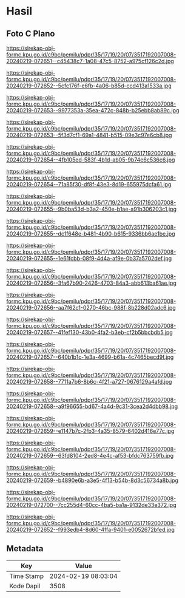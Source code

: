 # Hasil

## Foto C Plano

https://sirekap-obj-formc.kpu.go.id/c9bc/pemilu/pdpr/35/17/19/20/07/3517192007008-20240219-072651--c45438c7-1a08-47c5-8752-a975cf126c2d.jpg

https://sirekap-obj-formc.kpu.go.id/c9bc/pemilu/pdpr/35/17/19/20/07/3517192007008-20240219-072652--5cfc176f-e6fb-4a06-b85d-ccd413a1533a.jpg

https://sirekap-obj-formc.kpu.go.id/c9bc/pemilu/pdpr/35/17/19/20/07/3517192007008-20240219-072653--9977353a-35ea-472c-848b-b25ebb8ab89c.jpg

https://sirekap-obj-formc.kpu.go.id/c9bc/pemilu/pdpr/35/17/19/20/07/3517192007008-20240219-072653--5f3d7cf1-69a1-4841-b515-09e3c97e6cb8.jpg

https://sirekap-obj-formc.kpu.go.id/c9bc/pemilu/pdpr/35/17/19/20/07/3517192007008-20240219-072654--4fb105ed-583f-4b1d-ab05-9b74e6c536c6.jpg

https://sirekap-obj-formc.kpu.go.id/c9bc/pemilu/pdpr/35/17/19/20/07/3517192007008-20240219-072654--71a85f30-df8f-43e3-8d19-655975dcfa61.jpg

https://sirekap-obj-formc.kpu.go.id/c9bc/pemilu/pdpr/35/17/19/20/07/3517192007008-20240219-072655--9b0ba53d-b3a2-450e-b1ae-a91b306203c1.jpg

https://sirekap-obj-formc.kpu.go.id/c9bc/pemilu/pdpr/35/17/19/20/07/3517192007008-20240219-072655--dc1f648e-b481-4b90-b615-9336bb6ae1be.jpg

https://sirekap-obj-formc.kpu.go.id/c9bc/pemilu/pdpr/35/17/19/20/07/3517192007008-20240219-072655--1e61fcbb-08f9-4d4a-af9e-0b37a5702def.jpg

https://sirekap-obj-formc.kpu.go.id/c9bc/pemilu/pdpr/35/17/19/20/07/3517192007008-20240219-072656--3fa67b90-2426-4703-84a3-abb613ba61ae.jpg

https://sirekap-obj-formc.kpu.go.id/c9bc/pemilu/pdpr/35/17/19/20/07/3517192007008-20240219-072656--aa7f62c1-0270-46bc-988f-8b228d02adc6.jpg

https://sirekap-obj-formc.kpu.go.id/c9bc/pemilu/pdpr/35/17/19/20/07/3517192007008-20240219-072657--41fef130-43b0-4fa2-b3eb-cf2b5bbcbdb5.jpg

https://sirekap-obj-formc.kpu.go.id/c9bc/pemilu/pdpr/35/17/19/20/07/3517192007008-20240219-072657--640b1b1c-1e3a-4699-b61a-4c7465becd9f.jpg

https://sirekap-obj-formc.kpu.go.id/c9bc/pemilu/pdpr/35/17/19/20/07/3517192007008-20240219-072658--7711a7b6-8b6c-4f21-a727-0676129a4afd.jpg

https://sirekap-obj-formc.kpu.go.id/c9bc/pemilu/pdpr/35/17/19/20/07/3517192007008-20240219-072658--a9f96655-bd67-4a4d-9c31-3cea2d4dbb98.jpg

https://sirekap-obj-formc.kpu.go.id/c9bc/pemilu/pdpr/35/17/19/20/07/3517192007008-20240219-072659--e1147b7c-2fb3-4a35-8579-6402d416e77c.jpg

https://sirekap-obj-formc.kpu.go.id/c9bc/pemilu/pdpr/35/17/19/20/07/3517192007008-20240219-072659--63fd8104-2ed8-4e4c-af53-bfdc763759fb.jpg

https://sirekap-obj-formc.kpu.go.id/c9bc/pemilu/pdpr/35/17/19/20/07/3517192007008-20240219-072659--b4890e6b-a3e5-4f13-b54b-8d3c56734a8b.jpg

https://sirekap-obj-formc.kpu.go.id/c9bc/pemilu/pdpr/35/17/19/20/07/3517192007008-20240219-072700--7cc255d4-60cc-4ba5-ba1a-9132de33e372.jpg

https://sirekap-obj-formc.kpu.go.id/c9bc/pemilu/pdpr/35/17/19/20/07/3517192007008-20240219-072652--f993edb4-8d60-4ffa-9401-e0052672bfed.jpg


## Metadata

| Key        | Value               |
| ---------- | ------------------- |
| Time Stamp | 2024-02-19 08:03:04 |
| Kode Dapil | 3508                |



